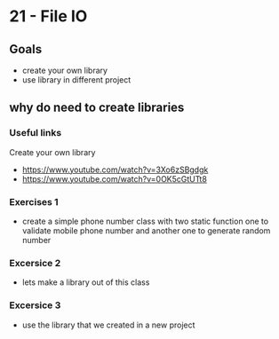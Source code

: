 # 21 - File IO

<Teacher name="Ahmed"></Teacher>

## Goals

- create your own library
- use library in different project

## why do need to create libraries 

 

### Useful links
Create your own library
 - <https://www.youtube.com/watch?v=3Xo6zSBgdgk> 
 - <https://www.youtube.com/watch?v=0OK5cGtUTt8>
 

### Exercises  1
 - create a simple phone number class with two static function one  to validate mobile phone number and another one to generate random number


### Excersice 2
 - lets make a library out of this class

### Excersice 3
 - use the library that we created in a new project
  

